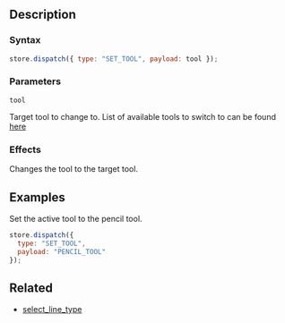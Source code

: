 ## Description

### Syntax

```javascript
store.dispatch({ type: "SET_TOOL", payload: tool });
```

### Parameters

`tool`

Target tool to change to. List of available tools to switch to can be found [here](../External/tools.json)

### Effects

Changes the tool to the target tool.

## Examples

Set the active tool to the pencil tool.

```javascript
store.dispatch({
  type: "SET_TOOL",
  payload: "PENCIL_TOOL"
});
```

## Related

- [select_line_type](./select_line_type.md)
